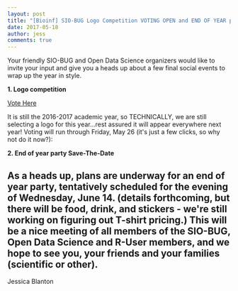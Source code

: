 ```yaml
---
layout: post
title: "[Bioinf] SIO-BUG Logo Competition VOTING OPEN and END OF YEAR party!!"
date: 2017-05-18
author: jess
comments: true
---
```


Your friendly SIO-BUG and Open Data Science organizers would like to invite your input and give you a heads up about a few final social events to wrap up the year in style. 
 
**1. Logo competition**

[Vote Here](https://docs.google.com/forms/d/e/1FAIpQLSfJWVFU_vP3oRUVumyShresUiQdXG_y2rrStCliku1KH9KhYw/viewform?usp=sf_link)

It is still the 2016-2017 academic year, so TECHNICALLY, we are still selecting a logo for this year...rest assured it will appear everywhere next year!
Voting will run through Friday, May 26 (it's just a few clicks, so why not do it now?):


**2. End of year party Save-The-Date**

As a heads up, plans are underway for an end of year party, tentatively scheduled for the evening of Wednesday, June 14. (details forthcoming, but there will be food, drink, and stickers - we're still working on figuring out T-shirt pricing.)  This will be a nice meeting of all members of the SIO-BUG, Open Data Science and R-User members, and we hope to see you, your friends and your families (scientific or other).
---
Jessica Blanton
